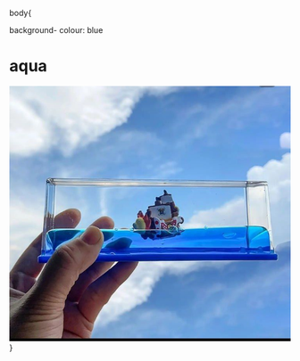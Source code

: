 <html>
<head>
<meta charset="uft-8">

<meta name="viewport" content="width=device-width,
 initial-scale=1.0">











 
</head>
body{

 background- colour: blue
<h1>
 aqua
</h1>
 

 <div class="img">
        <img src="IMG_20240909_011730_049.jpg">
 }
</div>

<div class=ban 
<h1 gfxghhvv
>





 
